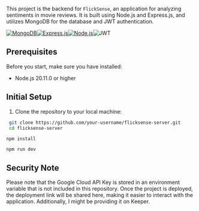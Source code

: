 This project is the backend for `FlickSense`, an application for analyzing sentiments in movie reviews. It is built using Node.js and Express.js, and utilizes MongoDB for the database and JWT authentication.

[![MongoDB](https://img.shields.io/badge/-MongoDB-4DB33D?style=flat-square&logo=mongodb&logoColor=white)](https://www.mongodb.com/)[![Express.js](https://img.shields.io/badge/-Express.js-000000?style=flat-square&logo=express&logoColor=white)](https://expressjs.com/)[![Node.js](https://img.shields.io/badge/-Node.js-43853d?style=flat-square&logo=node.js&logoColor=white)](https://nodejs.org/)![JWT](https://img.shields.io/badge/-JWT-000000?style=flat-square&logo=jsonwebtokens&logoColor=white)

## Prerequisites

Before you start, make sure you have installed:

- Node.js 20.11.0 or higher

## Initial Setup

1. Clone the repository to your local machine:

```bash
 git clone https://github.com/your-username/flicksense-server.git
 cd flicksense-server
```

```
npm install
```

```
npm run dev
```

## Security Note

Please note that the Google Cloud API Key is stored in an environment variable that is not included in this repository. Once the project is deployed, the deployment link will be shared here, making it easier to interact with the application. Additionally, I might be providing it on Keeper.
